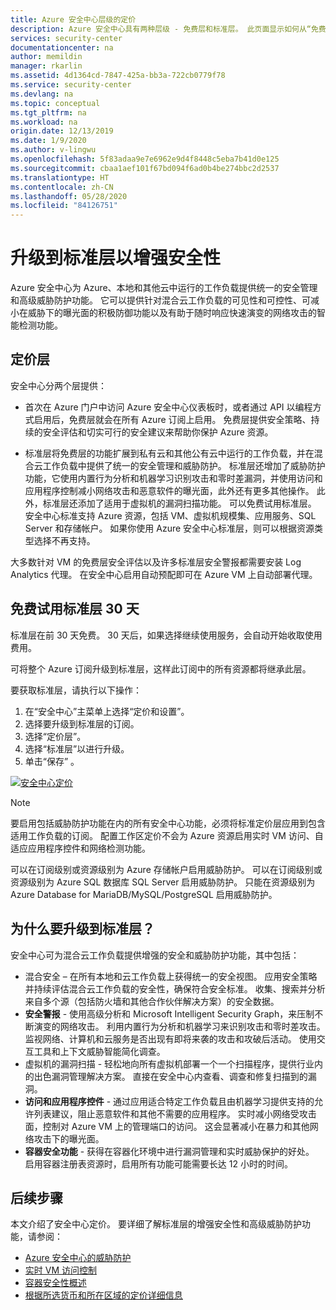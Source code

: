 ```yaml
---
title: Azure 安全中心层级的定价
description: Azure 安全中心具有两种层级 - 免费层和标准层。 此页面显示如何从“免费层”升级到“标准层”。
services: security-center
documentationcenter: na
author: memildin
manager: rkarlin
ms.assetid: 4d1364cd-7847-425a-bb3a-722cb0779f78
ms.service: security-center
ms.devlang: na
ms.topic: conceptual
ms.tgt_pltfrm: na
ms.workload: na
origin.date: 12/13/2019
ms.date: 1/9/2020
ms.author: v-lingwu
ms.openlocfilehash: 5f83adaa9e7e6962e9d4f8448c5eba7b41d0e125
ms.sourcegitcommit: cbaa1aef101f67bd094f6ad0b4be274bbc2d2537
ms.translationtype: HT
ms.contentlocale: zh-CN
ms.lasthandoff: 05/28/2020
ms.locfileid: "84126751"
---
```

# <a name="upgrade-to-standard-tier-for-enhanced-security"></a>升级到标准层以增强安全性

Azure 安全中心为 Azure、本地和其他云中运行的工作负载提供统一的安全管理和高级威胁防护功能。 它可以提供针对混合云工作负载的可见性和可控性、可减小在威胁下的曝光面的积极防御功能以及有助于随时响应快速演变的网络攻击的智能检测功能。

## <a name="pricing-tiers"></a>定价层
安全中心分两个层提供：

- 首次在 Azure 门户中访问 Azure 安全中心仪表板时，或者通过 API 以编程方式启用后，免费层就会在所有 Azure 订阅上启用。 免费层提供安全策略、持续的安全评估和切实可行的安全建议来帮助你保护 Azure 资源。

- 标准层将免费层的功能扩展到私有云和其他公有云中运行的工作负载，并在混合云工作负载中提供了统一的安全管理和威胁防护。 标准层还增加了威胁防护功能，它使用内置行为分析和机器学习识别攻击和零时差漏洞，并使用访问和应用程序控制减小网络攻击和恶意软件的曝光面，此外还有更多其他操作。 此外，标准层还添加了适用于虚拟机的漏洞扫描功能。 可以免费试用标准层。 安全中心标准支持 Azure 资源，包括 VM、虚拟机规模集、应用服务、SQL Server 和存储帐户。 如果你使用 Azure 安全中心标准层，则可以根据资源类型选择不再支持。 

大多数针对 VM 的免费层安全评估以及许多标准层安全警报都需要安装 Log Analytics 代理。 在安全中心启用自动预配即可在 Azure VM 上自动部署代理。

## <a name="try-standard-tier-free-for-30-days"></a>免费试用标准层 30 天
标准层在前 30 天免费。 30 天后，如果选择继续使用服务，会自动开始收取使用费用。

可将整个 Azure 订阅升级到标准层，这样此订阅中的所有资源都将继承此层。

要获取标准层，请执行以下操作：

1. 在“安全中心”主菜单上选择“定价和设置”。
2. 选择要升级到标准层的订阅。
3. 选择“定价层”。
4. 选择“标准层”以进行升级。
5. 单击“保存” 。

[![安全中心定价](media/security-center-pricing/pricing-tier-page.png)](media/security-center-pricing/pricing-tier-page.png#lightbox)

> [!NOTE]
> 要启用包括威胁防护功能在内的所有安全中心功能，必须将标准定价层应用到包含适用工作负载的订阅。 配置工作区定价不会为 Azure 资源启用实时 VM 访问、自适应应用程序控件和网络检测功能。 
>
> 可以在订阅级别或资源级别为 Azure 存储帐户启用威胁防护。
> 可以在订阅级别或资源级别为 Azure SQL 数据库 SQL Server 启用威胁防护。
> 只能在资源级别为 Azure Database for MariaDB/MySQL/PostgreSQL 启用威胁防护。


## <a name="why-upgrade-to-standard"></a>为什么要升级到标准层？
安全中心可为混合云工作负载提供增强的安全和威胁防护功能，其中包括：

- 混合安全 – 在所有本地和云工作负载上获得统一的安全视图。 应用安全策略并持续评估混合云工作负载的安全性，确保符合安全标准。 收集、搜索并分析来自多个源（包括防火墙和其他合作伙伴解决方案）的安全数据。
- **安全警报** - 使用高级分析和 Microsoft Intelligent Security Graph，来压制不断演变的网络攻击。 利用内置行为分析和机器学习来识别攻击和零时差攻击。 监视网络、计算机和云服务是否出现有即将来袭的攻击和攻破后活动。 使用交互工具和上下文威胁智能简化调查。
- 虚拟机的漏洞扫描 - 轻松地向所有虚拟机部署一个一个扫描程序，提供行业内的出色漏洞管理解决方案。 直接在安全中心内查看、调查和修复扫描到的漏洞。 
- **访问和应用程序控件** - 通过应用适合特定工作负载且由机器学习提供支持的允许列表建议，阻止恶意软件和其他不需要的应用程序。 实时减小网络受攻击面，控制对 Azure VM 上的管理端口的访问。 这会显著减小在暴力和其他网络攻击下的曝光面。
- **容器安全功能** - 获得在容器化环境中进行漏洞管理和实时威胁保护的好处。 启用容器注册表资源时，启用所有功能可能需要长达 12 小时的时间。


## <a name="next-steps"></a>后续步骤
本文介绍了安全中心定价。 要详细了解标准层的增强安全性和高级威胁防护功能，请参阅：

- [Azure 安全中心的威胁防护](threat-protection.md)
- [实时 VM 访问控制](security-center-just-in-time.md)
- [容器安全性概述](container-security.md)
- [根据所选货币和所在区域的定价详细信息](https://www.azure.cn/pricing/details/security-center/index.html)